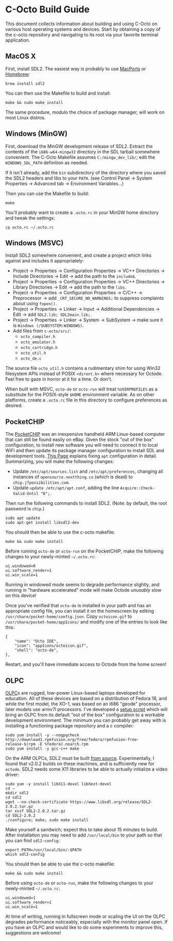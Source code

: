 C-Octo Build Guide
==================
This document collects information about building and using C-Octo on various host operating systems and devices.
Start by obtaining a copy of the c-octo repository and navigating to its root via your favorite terminal application.

MacOS X
-------
First, install SDL2. The easiest way is probably to use [MacPorts](https://www.macports.org) or [Homebrew](https://brew.sh):
```
brew install sdl2
```

You can then use the Makefile to build and install:
```
make && sudo make install
```

The same procedure, modulo the choice of package manager, will work on most Linux distros.

Windows (MinGW)
---------------
First, download the MinGW development release of SDL2. Extract the contents of the `i686-w64-mingw32` directory in the SDL tarball somewhere convenient. The C-Octo Makefile assumes `C:/mingw_dev_lib/`; edit the `WINDOWS_SDL_PATH` definition as needed.

If it isn't already, add the `bin` subdirectory of the directory where you saved the SDL2 headers and libs to your `PATH`. (see Control Panel -> System Properties -> Advanced tab -> Environment Variables...)

Then you can use the Makefile to build:
```
make
```
You'll probably want to create a `.octo.rc` in your MinGW home directory and tweak the settings:
```
cp octo.rc ~/.octo.rc
```

Windows (MSVC)
--------------
Install SDL2 somewhere convenient, and create a project which links against and includes it appropriately:

- Project -> Properties -> Configuration Properties -> VC++ Directories -> Include Directories -> Edit -> add the path to the `include`s.
- Project -> Properties -> Configuration Properties -> VC++ Directories -> Library Directories -> Edit -> add the path to the `libs`.
- Project -> Properties -> Configuration Properties -> C/C++ -> Preprocessor -> add `_CRT_SECURE_NO_WARNINGS;` to suppress complaints about using `fopen()`.
- Project -> Properties -> Linker -> Input -> Additional Dependencies -> Edit -> add `SDL2.lib; SDL2main.lib;`.
- Project -> Properties -> Linker -> System -> SubSystem -> make sure it is `Windows (/SUBSYSTEM:WINDOWS)`.
- Add files from `c-octo/src/`:
	- `octo_compiler.h`
	- `octo_emulator.h`
	- `octo_cartridge.h`
	- `octo_util.h`
	- `octo_de.c`

The source file `octo_util.h` contains a rudimentary shim for using Win32 filesystem APIs instead of POSIX `<dirent.h>` where necessary for Octode. Feel free to gaze in horror at it for a time. Or don't.

When built with MSVC, `octo-de` or `octo-run` will treat `%USERPROFILE%` as a substitute for the POSIX-style `$HOME` environment variable. As on other platforms, create a `.octo.rc` file in this directory to configure preferences as desired.

PocketCHIP
----------
The [PocketCHIP](https://en.wikipedia.org/wiki/CHIP_(computer)#Pocket_CHIP_and_Pockulus) was an inexpensive handheld ARM Linux-based computer that can still be found easily on eBay. Given the stock "out of the box" configuration, to install new software you will need to connect it to local WiFi and then update its package manager configuration to install SDL and development tools. [This Page](http://chip.jfpossibilities.com/chip/debian/) explains fixing `apt` configuration in detail. Summarizing, you will make the following changes:

- Update `/etc/apt/sources.list` and `/etc/apt/preferences`, changing all instances of `opensource.nextthing.co` (which is dead) to `chip.jfpossibilities.com`.
- Update `update /etc/apt/apt.conf`, adding the line `Acquire::Check-Valid-Until "0";`.

Then run the following commands to install SDL2. (Note: by default, the root password is `chip`.)
```
sudo apt update
sudo apt-get install libsdl2-dev
```
You should then be able to use the c-octo makefile:
```
make && sudo make install
```
Before running `octo-de` or `octo-run` on the PocketCHIP, make the following changes to your newly-minted `~/.octo.rc`:
```
ui.windowed=0
ui.software_render=1
ui.win_scale=1
```
Running in windowed mode seems to degrade performance slightly, and running in "hardware accelerated" mode will make Octode _unusably slow_ on this device!

Once you've verified that `octo-de` is installed in your path and has an appropriate config file, you can install it on the homescreen by editing `/usr/share/pocket-home/config.json`. Copy `octoicon.gif` to `/usr/share/pocket-home/appIcons/` and modify one of the entries to look like this:
```
{
	"name": "Octo IDE",
	"icon": "appIcons/octoicon.gif",
	"shell": "octo-de",
},
```
Restart, and you'll have immediate access to Octode from the home screen!

OLPC
----
[OLPC](https://en.wikipedia.org/wiki/OLPC_XO)s are rugged, low-power Linux-based laptops developed for education. All of these devices are based on a distribution of Fedora 18, and while the first model, the XO-1, was based on an i686 "geode" processor, later models use armv7l processors. I've developed a [setup script](https://gist.github.com/JohnEarnest/24cfaf815e01c7c8295dd9e7856c7d02) which will bring an OLPC from its default "out of the box" configuration to a workable development environment. The minimum you can probably get away with is installing a functioning package repository and a c compiler:
```
sudo yum install -y --nogpgcheck http://download1.rpmfusion.org/free/fedora/rpmfusion-free-release-$(rpm -E %fedora).noarch.rpm
sudo yum install -y gcc-c++ make
```

On the ARM OLPCs, SDL2 must be built [from source](https://www.libsdl.org/download-2.0.php). Experimentally, I found that v2.0.2 builds on these machines, and is sufficiently new for `octode`. SDL2 needs some X11 libraries to be able to actually initialize a video driver:
```
sudo yum -y install libX11-devel libXext-devel
cd ~
mkdir sdl2
cd sdl2
wget --no-check-certificate https://www.libsdl.org/release/SDL2-2.0.2.tar.gz
tar xvzf SDL2-2.0.2.tar.gz
cd SDL2-2.0.2
./configure; make; sudo make install
```
Make yourself a sandwich; expect this to take about 15 minutes to build. After installation you may need to add `/usr/local/bin` to your path so that you can find `sdl2-config`:
```
export PATH=/usr/local/bin/:$PATH
which sdl2-config
```

You should then be able to use the c-octo makefile:
```
make && sudo make install
```
Before using `octo-de` or `octo-run`, make the following changes to your newly-minted `~/.octo.rc`:
```
ui.windowed=1
ui.software_render=1
ui.win_scale=1
```
At time of writing, running in fullscreen mode or scaling the UI on the OLPC degrades performance noticeably, especially with the monitor panel open. If you have an OLPC and would like to do some experiments to improve this, suggestions are welcome!
